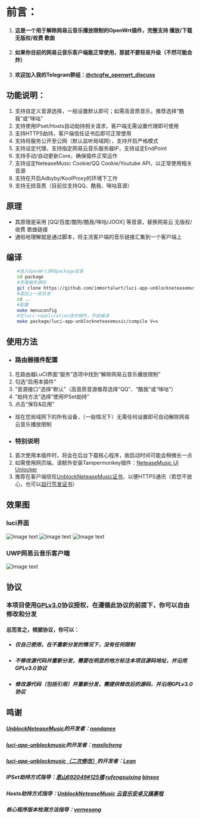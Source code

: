 # 前言：
1. #### 这是一个用于解除网易云音乐播放限制的OpenWrt插件，完整支持 播放/下载 无版权/收费 歌曲
2. #### 如果你目前的网易云音乐客户端能正常使用，那就不要轻易升级（不然可能会炸）
3. #### 欢迎加入我的Telegram群组：[@ctcgfw_openwrt_discuss](https://t.me/ctcgfw_openwrt_discuss)

## 功能说明：
1. 支持自定义音源选择，一般设置默认即可；如需高音质音乐，推荐选择“酷我”或“咪咕”
2. 支持使用IPset/Hosts自动劫持相关请求，客户端无需设置代理即可使用
3. 支持HTTPS劫持，客户端信任证书后即可正常使用
4. 支持将服务公开至公网（默认监听局域网），支持开启严格模式
5. 支持设定代理，支持指定网易云音乐服务器IP，支持设定EndPoint
6. 支持手动/自动更新Core，确保插件正常运作
7. 支持设定NeteaseMusic Cookie/QQ Cookie/Youtube API，以正常使用相关音源
8. 支持在开启Adbyby/KoolProxy的环境下工作
9. 支持无损音质（目前仅支持QQ、酷我、咪咕音源）

## 原理
- 其原理是采用 [QQ/百度/酷狗/酷我/咪咕/JOOX] 等音源，替换网易云 无版权/收费 歌曲链接
- 通俗地理解就是通过脚本，将主流客户端的音乐链接汇集到一个客户端上

## 编译
```bash
    #进入OpenWrt源码package目录
    cd package
    #克隆插件源码
    git clone https://github.com/immortalwrt/luci-app-unblockneteasemusic.git
    #返回上一层目录
    cd ..
    #配置
    make menuconfig
    #在luci->application选中插件，开始编译
    make package/luci-app-unblockneteasemusic/compile V=s
```

## 使用方法
- ### 路由器插件配置
1. 在路由器LuCI界面“服务”选项中找到“解除网易云音乐播放限制”
2. 勾选“启用本插件”
3. “音源接口”选择“默认”（高音质音源推荐选择“QQ”、“酷我”或“咪咕”）
4. “劫持方法”选择“使用IPSet劫持”
5. 点击“保存&应用”
- 现在您局域网下的所有设备，（一般情况下）无需任何设置即可自动解除网易云音乐播放限制
- ### 特别说明
1. 首次使用本插件时，将会在后台下载核心程序，故启动时间可能会稍微长一点
2. 如需使用网页端，请额外安装Tampermonkey插件：[NeteaseMusic UI Unlocker](https://greasyfork.org/zh-CN/scripts/382285-neteasemusic-ui-unlocker)
3. 推荐在客户端信任[UnblockNeteaseMusic证书](https://raw.githubusercontent.com/nondanee/UnblockNeteaseMusic/master/ca.crt)，以便HTTPS通讯（若您不放心，也可以[自行签发证书](https://github.com/nondanee/UnblockNeteaseMusic/issues/48#issuecomment-477870013)）

## 效果图
### luci界面
  ![Image text](https://raw.githubusercontent.com/project-openwrt/luci-app-unblockneteasemusic/master/views/view1.jpg)
  ![Image text](https://raw.githubusercontent.com/project-openwrt/luci-app-unblockneteasemusic/master/views/view2.jpg)
  ![Image text](https://raw.githubusercontent.com/project-openwrt/luci-app-unblockneteasemusic/master/views/view3.jpg)
### UWP网易云音乐客户端
  ![Image text](https://raw.githubusercontent.com/project-openwrt/luci-app-unblockneteasemusic/master/views/view4.jpg)

## 协议
### 本项目使用[GPLv3.0](https://github.com/immortalwrt/luci-app-unblockneteasemusic/blob/master/LICENSE)协议授权，在遵循此协议的前提下，你可以自由修改和分发
#### 总而言之，根据协议，你可以：
- ##### 仅自己使用，在不重新分发的情况下，没有任何限制
- ##### 不修改源代码并重新分发，需要在明显的地方标注本项目源码地址，并沿用GPLv3.0协议
- ##### 修改源代码（包括引用）并重新分发，需提供修改后的源码，并沿用GPLv3.0协议

## 鸣谢
##### [UnblockNeteaseMusic](https://github.com/nondanee/UnblockNeteaseMusic)的开发者：[nondanee](https://github.com/nondanee)
##### [luci-app-unblockmusic](https://github.com/maxlicheng/luci-app-unblockmusic)的开发者：[maxlicheng](https://github.com/maxlicheng)
##### [luci-app-unblockmusic（二次修改）](https://github.com/coolsnowwolf/lede/tree/master/package/lean/luci-app-unblockmusic)的开发者：[Lean](https://github.com/coolsnowwolf)
##### IPSet劫持方式指导：[恩山692049#125楼](https://www.right.com.cn/forum/forum.php?mod=viewthread&tid=692049&page=9#pid4104303) [rufengsuixing](https://github.com/rufengsuixing/luci-app-unblockmusic) [binsee](https://github.com/binsee/luci-app-unblockmusic)
##### Hosts劫持方式指导：[UnblockNeteaseMusic](https://github.com/nondanee/UnblockNeteaseMusic) [云音乐安卓又搞事啦](https://jixun.moe/post/netease-android-hosts-bypass/)
##### 核心程序版本检测方法指导：[vernesong](https://github.com/vernesong)
